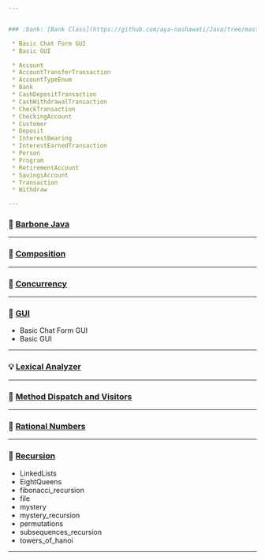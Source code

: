 ```yaml
---


### :bank: [Bank Class](https://github.com/aya-nashawati/Java/tree/master/Bank%20Class)

 * Basic Chat Form GUI
 * Basic GUI

 * Account
 * AccountTransferTransaction
 * AccountTypeEnum
 * Bank
 * CashDepositTransaction
 * CashWithdrawalTransaction
 * CheckTransaction
 * CheckingAccount
 * Customer
 * Deposit
 * InterestBearing
 * InterestEarnedTransaction
 * Person
 * Program
 * RetirementAccount
 * SavingsAccount
 * Transaction
 * Withdraw

---
```


### :straight_ruler: [Barbone Java](https://github.com/aya-nashawati/Java/tree/master/Barebone%20Java)

---

### :roller_coaster: [Composition](https://github.com/aya-nashawati/Java/tree/master/Composition%20over%20Inheritance)

---

### :checkered_flag: [Concurrency](https://github.com/aya-nashawati/Java/tree/master/Concurrency)

---

### :white_square_button: [GUI](https://github.com/aya-nashawati/Java/tree/master/GUI)

 * Basic Chat Form GUI
 * Basic GUI

---

### :bulb: [Lexical Analyzer](https://github.com/aya-nashawati/Java/tree/master/Lexical%20Analyzer)

---

### :running: [Method Dispatch and Visitors](https://github.com/aya-nashawati/Java/tree/master/Method%20Dispatch%20and%20Visitors)

---

### :1234: [Rational Numbers](https://github.com/aya-nashawati/Java/tree/master/Rational%20Numbers)

---

### :repeat: [Recursion](https://github.com/aya-nashawati/Java/tree/master/Recursion)

 * LinkedLists
 * EightQueens
 * fibonacci_recursion
 * file
 * mystery
 * mystery_recursion
 * permutations
 * subsequences_recursion
 * towers_of_hanoi
    
---
